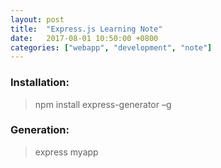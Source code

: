 ```yaml
---
layout: post
title:  "Express.js Learning Note"
date:   2017-08-01 10:50:00 +0800
categories: ["webapp", "development", "note"]
---
```

### Installation:
> npm install express-generator –g

### Generation:
> express myapp
